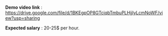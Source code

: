 **Demo video link** : https://drive.google.com/file/d/1BKEgpOP8GTcjqbTmbuPLHjjlyLcmNoWF/view?usp=sharing

**Expected salary** : 20-25$ per hour.


